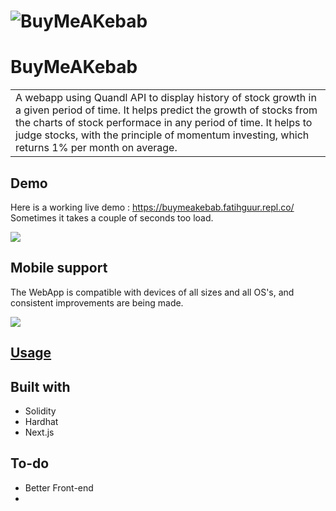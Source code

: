 # ![BuyMeAKebab](https://i.hizliresim.com/cyjbt4h.png)
# BuyMeAKebab
<table>
<tr>
<td>
  A webapp using Quandl API to display history of stock growth in a given period of time. It helps predict the growth of stocks from the  charts of stock performace in any period of time. It helps to judge stocks, with the principle of momentum investing, which returns 1% per month on average.
</td>
</tr>
</table>


## Demo
Here is a working live demo :  https://buymeakebab.fatihguur.repl.co/
Sometimes it takes a couple of seconds too load.

![](https://iharsh234.github.io/WebApp/images/demo/web_app_face.JPG)



## Mobile support
The WebApp is compatible with devices of all sizes and all OS's, and consistent improvements are being made.

![](https://iharsh234.github.io/WebApp/images/demo/mobile.png)




## [Usage](https://iharsh234.github.io/WebApp/) 


## Built with 

- Solidity
- Hardhat
- Next.js


## To-do
- Better Front-end
- 






